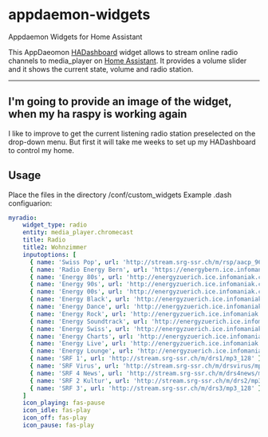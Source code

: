 # appdaemon-widgets
Appdaemon Widgets for Home Assistant 

This AppDaeomon [HADashboard](https://www.home-assistant.io/docs/ecosystem/hadashboard/) widget allows to stream online radio channels to media_player on [Home Assistant](https://www.home-assistant.io). 
It provides a volume slider and it shows the current state, volume and radio station.

---
I'm going to provide an image of the widget, when my ha raspy is working again
---

I like to improve to get the current listening radio station preselected on the drop-down menu. But first it will take me weeks to set up my HADashboard to control my home.

## Usage
Place the files in the directory /conf/custom_widgets 
Example .dash configuarion:

```yaml
myradio:
    widget_type: radio
    entity: media_player.chromecast
    title: Radio 
    title2: Wohnzimmer
    inputoptions: [ 
      { name: 'Swiss Pop', url: 'http://stream.srg-ssr.ch/m/rsp/aacp_96' },
      { name: 'Radio Energy Bern', url: 'https://energybern.ice.infomaniak.ch/energybern-high.mp3' },
      { name: 'Energy 80s', url: 'http://energyzuerich.ice.infomaniak.ch/energy80s-high.mp3' },
      { name: 'Energy 90s', url: 'http://energyzuerich.ice.infomaniak.ch/energy90s-high.mp3' },
      { name: 'Energy 00s', url: 'http://energyzuerich.ice.infomaniak.ch/energy00s-high.mp3' },
      { name: 'Energy Black', url: 'http://energyzuerich.ice.infomaniak.ch/energyblack-high.mp3' },
      { name: 'Energy Dance', url: 'http://energyzuerich.ice.infomaniak.ch/energydance-high.mp3' },
      { name: 'Energy Rock', url: 'http://energyzuerich.ice.infomaniak.ch/energyrock-high.mp3' },
      { name: 'Energy Soundtrack', url: 'http://energyzuerich.ice.infomaniak.ch/energysoundtrack-high.mp3' },
      { name: 'Energy Swiss', url: 'http://energyzuerich.ice.infomaniak.ch/energyswiss-high.mp3' },
      { name: 'Energy Charts', url: 'http://energyzuerich.ice.infomaniak.ch/energycharts-high.mp3' },
      { name: 'Energy Live', url: 'http://energyzuerich.ice.infomaniak.ch/energylive-high.mp3' },
      { name: 'Energy Lounge', url: 'http://energyzuerich.ice.infomaniak.ch/energylounge-high.mp3' },
      { name: 'SRF 1', url: 'http://stream.srg-ssr.ch/m/drs1/mp3_128' },
      { name: 'SRF Virus', url: 'http://stream.srg-ssr.ch/m/drsvirus/mp3_128' },
      { name: 'SRF 4 News', url: 'http://stream.srg-ssr.ch/m/drs4news/mp3_128' },
      { name: 'SRF 2 Kultur', url: 'http://stream.srg-ssr.ch/m/drs2/mp3_128' },
      { name: 'SRF 3', url: 'http://stream.srg-ssr.ch/m/drs3/mp3_128' } 
    ]
    icon_playing: fas-pause
    icon_idle: fas-play
    icon_off: fas-play
    icon_pause: fas-play
```
